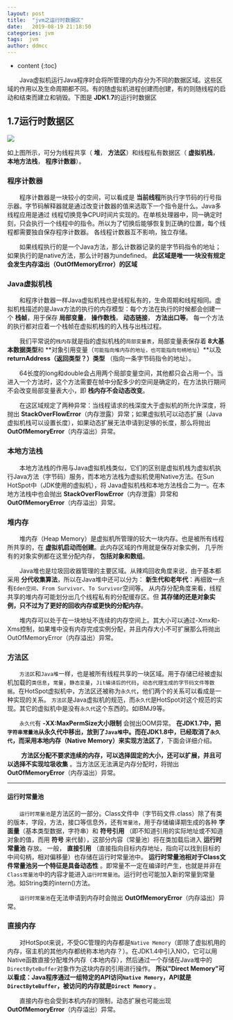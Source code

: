 ```yaml
---
layout: post
title:  "jvm之运行时数据区"
date:   2019-08-19 21:18:50
categories: jvm
tags:  jvm
author: ddmcc
---
```


* content
{:toc}


 　　Java虚拟机运行Java程序时会将所管理的内存分为不同的数据区域。这些区域的作用以及生命周期都不同。有的随虚拟机进程创建而创建，有的则随线程的启动和结束而建立和销毁。下图是 **JDK1.7**的运行时数据区




## 1.7运行时数据区

![](https://i.loli.net/2019/08/19/zjiESkyLQuWcCHD.png)


如上图所示，可分为线程共享（ **堆**， **方法区**）和线程私有数据区（ **虚拟机栈**， **本地方法栈**， **程序计数器**）。


### 程序计数器

　　程序计数器是一块较小的空间，可以看成是 **当前线程**所执行字节码的行号指示器。字节码解释器就是通过改变计数器的值来选取下一个指令是什么。Java多线程应用是通过
线程切换竞争CPU时间片实现的。在单核处理器中，同一确定时刻，只会执行一个线程中的指令。所以为了切换后能够恢复到正确的位置，每个线程都需要独自保存程序计数器。
各线程计数器互不影响，独立存储。

　　如果线程执行的是一个Java方法，那么计数器记录的是字节码指令的地址；如果执行的是native方法，那么计时器为undefined。 **此区域是唯一一块没有规定会发生内存溢出（OutOfMemoryError）的区域**


### Java虚拟机栈

　　和程序计数器一样Java虚拟机栈也是线程私有的，生命周期和线程相同。虚拟机栈描述的是Java方法的执行的内存模型：每个方法在执行的时候都会创建一个 **栈帧**，用于保存 **局部变量**， **操作数栈**， **动态链接**， **方法出口等**。
每一个方法的执行都对应着一个栈帧在虚拟机栈的的入栈与出栈过程。


　　我们平常说的`栈内存`就是指的虚拟机栈的`局部变量表`，局部变量表保存着 **8大基本数据类型**和 **对象引用变量（`可能指向堆内存的地址，也可能指向句柄地址`）**以及 **returnAddress（返回类型？）类型** （指向一条字节码指令的地址）。


　　64长度的long和double会占用两个局部变量空间，其他都只会占用一个。当进入一个方法时，这个方法需要在帧中分配多少的空间是确定的，在方法执行期间不会改变局部变量表大小，即 **栈内存不会动态改变**。


　　在这区域规定了两种异常：当线程请求的栈深度大于虚拟机的所允许深度，将抛出 **StackOverFlowError**（内存泄露）异常；如果虚拟机可以动态扩展（Java虚拟机栈可以设置长度），如果动态扩展无法申请到足够的长度，那么将抛出
**OutOfMemoryError**（内存溢出）异常。


### 本地方法栈

　　本地方法栈的作用与Java虚拟机栈类似，它们的区别是虚拟机栈为虚拟机执行Java方法（字节码）服务，而本地方法栈为虚拟机使用Native方法。在Sun HotSpot中（JDK使用的虚拟机），将
Java虚拟机栈和本地方法栈合二为一。在本地方法栈中也会抛出 **StackOverFlowError**（内存泄露）异常和 **OutOfMemoryError**（内存溢出）异常。


### 堆内存


　　堆内存（Heap Memory）是虚拟机所管理的较大一块内存。也是被所有线程所共享的，在 **虚拟机启动而创建**。此内存区域的作用就是保存对象实例， 几乎所有的对象实例都在这里分配内存， **包括对象和数组**。


　　Java堆也是垃圾回收器管理的主要区域。从辣鸡回收角度来说，由于基本都采用 **分代收集算法**，所以在Java堆中还可以分为： **新生代和老年代**：再细致一点有`Eden空间`、`From Survivor`、`To Survivor`空间等。
从内存分配角度来看，线程共享的堆内存可能划分出几个线程私有的分配缓存区。但 **其存储的还是对象实例，只不过为了更好的回收内存或更快的分配内存**。


　　堆内存可以处于在一块地址不连续的内存空间上。其大小可以通过-Xmx和-Xms控制，如果堆中没有内存完成实例分配，并且内存大小不可扩展那么将抛出OutOfMemoryError（内存溢出）异常。


### 方法区

　　`方法区`和`Java堆`一样，也是被所有线程共享的一块区域。用于存储已经被虚拟机加载的`类信息`，`常量`，`静态变量`，`Jit编译后的代码`，`动态代理生成的字节码文件等数据`。在HotSpot虚拟机中，方法区还被称为`永久代`，他们两个的关系可以看成是一种实现的关系。
`方法区`是Java虚拟机的规范，而`永久代`是HotSpot对这个规范的实现。其它的虚拟机中是没有`永久代`这个东西的。如IBMJ9等。


　　`永久代`有 **-XX:MaxPermSize大小限制** 会抛出OOM异常。 **在JDK1.7中，把`字符串常量池`从永久代中移出，放到了`Java堆`中。而在JDK1.8中，已经取消了`永久代`，而采用本地内存（Native Memory）来实现方法区了**，下面会详细介绍。


　　 **方法区分配不要求连续的内存，可以选择固定的大小，还可以扩展，并且可以选择不实现垃圾收集** 。当方法区无法满足内存分配时，将抛出 **OutOfMemoryError**（内存溢出）异常。

---
#### 运行时常量池

　　`运行时常量池`是方法区的一部分。Class文件中（字节码文件.class）除了有类的版本，字段，方法，接口等信息外，还有`常量池`，用于存储编译期生成的各种 **字面量**（基本类型数据，字符串）和 **符号引用** （即不知道引用的实际地址或不知道对象的值，而用 **符号** 来代替），这部分内容（常量池）将在类加载后进入 **运行时常量池** 存放。
一般， **直接引用** （直接指向目标内存地址，指向可以找到目标的中间句柄，相对偏移量）也存储在运行时常量池中。 **运行时常量池相对于Class文件常量池另一个特征是具备动态性** 。即常量不一定在编译时产生，也就是并非在`Class常量池`中的内容才能进入`运行时常量池`。运行时也可能加入新的常量到常量池。如String类的intern()方法。


　　`运行时常量池`在无法申请到内存时会抛出 **OutOfMemoryError**（内存溢出）异常。


### 直接内存

　　对HotSpot来说，不受GC管理的内存都是`Native Memory`（即除了虚拟机用的内存，宿主机的其他内存都统称本地内存？）。在JDK1.4中引入NIO，它可以用Native函数直接分配堆外内存（本地内存），然后通过一个存储在Java堆中的`DirectByteBuffer`对象作为这块内存的引用进行操作。
**所以"Direct Memory"可以看成：Java程序通过一组特定的API访问`Native Memory`，API就是`DirectByteBuffer`，被访问的内存就是`Direct Memory`** 。

　　直接内存也会受到本机内存的限制，动态扩展也可能出现 **OutOfMemoryError**（内存溢出）异常。